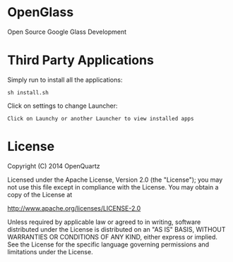 OpenGlass
=========

Open Source Google Glass Development


Third Party Applications
===========

Simply run to install all the applications:

    sh install.sh

Click on settings to change Launcher:

	Click on Launchy or another Launcher to view installed apps

License
========

Copyright (C) 2014 OpenQuartz

Licensed under the Apache License, Version 2.0 (the "License"); you may not use this file except in compliance with the License. You may obtain a copy of the License at
 
  http://www.apache.org/licenses/LICENSE-2.0

Unless required by applicable law or agreed to in writing, software distributed under the License is distributed on an "AS IS" BASIS, WITHOUT WARRANTIES OR CONDITIONS OF ANY KIND, either express or implied. See the License for the specific language governing permissions and limitations under the License.
